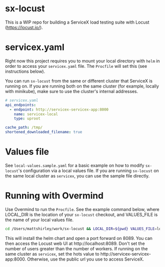 # sx-locust
This is a WIP repo for building a ServiceX load testing suite with Locust (https://locust.io/).

# servicex.yaml
Right now this project requires you to mount your local directory with `helm` in order to access your `servicex.yaml` file. The `Procfile` will set this (see instructions below).

You can run `sx-locust` from the same or different cluster that ServiceX is running on. If you are running both on the same cluster (for example, locally with minikube), make sure to use the cluster's internal addresses.
```yaml
# servicex.yaml
api_endpoints:
  - endpoint: http://servicex-servicex-app:8000
    name: servicex-local
    type: uproot

cache_path: /tmp/
shortened_downloaded_filename: true
```

# Values file
See `local-values.sample.yaml` for a basic example on how to modify `sx-locust`'s configuration via a local values file. If you are running `sx-locust` on the same local cluster as `servicex`, you can use the sample file directly.  

# Running with Overmind
Use Overmind to run the `Procfile`. See the example command below, where LOCAL_DIR is the location of your `sx-locust` checkout, and VALUES_FILE is the name of your local values file.

```bash
cd /Users/mattshirley/work/sx-locust && LOCAL_DIR=${pwd} VALUES_FILE=local-values.yaml overmind start
```

This will install the helm chart and open a port forward on 8089. You can then access the Locust web UI at http://localhost:8089. Don't set the number of users greater than the number of workers. If running on the same cluster as `servicex`, set the hots value to http://servicex-servicex-app:8000. Otherwise, use the public url you use to access ServiceX.